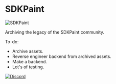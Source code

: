 # SDKPaint
<p><img align="center" src="https://avatars.githubusercontent.com/u/130017968?s=200&v=4" alt="SDKPaint" /></p>


Archiving the legacy of the SDKPaint community.

To-do:
- Archive assets.
- Reverse engineer backend from archived assets.
- Make a backend.
- Lot's of testing.

[![Discord](https://tinyurl.com/2p9xchfn)](https://discord.gg/znMAEfN7Xm)
